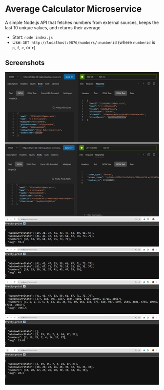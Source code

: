 # Average Calculator Microservice

A simple Node.js API that fetches numbers from external sources, keeps the last 10 unique values, and returns their average.

- Start: `node index.js`
- Use:  `GET http://localhost:9876/numbers/:numberid` (where `numberid` is `p`, `f`, `e`, or `r`)

## Screenshots

![Registration API](screenshots/Registration.png)
![Authorized Token API](screenshots/Token.png)
![Prime1](screenshots/prime2.png)
![Prime2](screenshots/prime1.png)
![Fibonacci](screenshots/fibonacci.png)
![Random](screenshots/random.png)
![even](screenshots/even.png)

